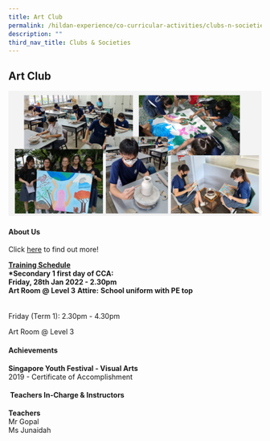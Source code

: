 ```yaml
---
title: Art Club
permalink: /hildan-experience/co-curricular-activities/clubs-n-societies/art-club/
description: ""
third_nav_title: Clubs & Societies
---
```

Art Club
--------

![](/images/CCA/Art%20Club%201.png)


#### About Us

Click&nbsp;[here](/files/CCA/Welcome%20to%20Art%20Club.pdf)&nbsp;to find out more!

**<u>Training Schedule</u>**<br>
**\*Secondary 1 first day of CCA:**  
**Friday, 28th Jan 2022 - 2.30pm  
Art Room @ Level 3**
**Attire:**&nbsp;**School uniform with PE top**<br><br>  
Friday (Term 1): 2.30pm - 4.30pm  
  

Art Room @ Level 3


#### Achievements

**Singapore Youth Festival - Visual Arts**<br>
2019 - Certificate of Accomplishment

#### &nbsp;Teachers In-Charge &amp; Instructors

**Teachers**  
Mr Gopal  
Ms Junaidah
